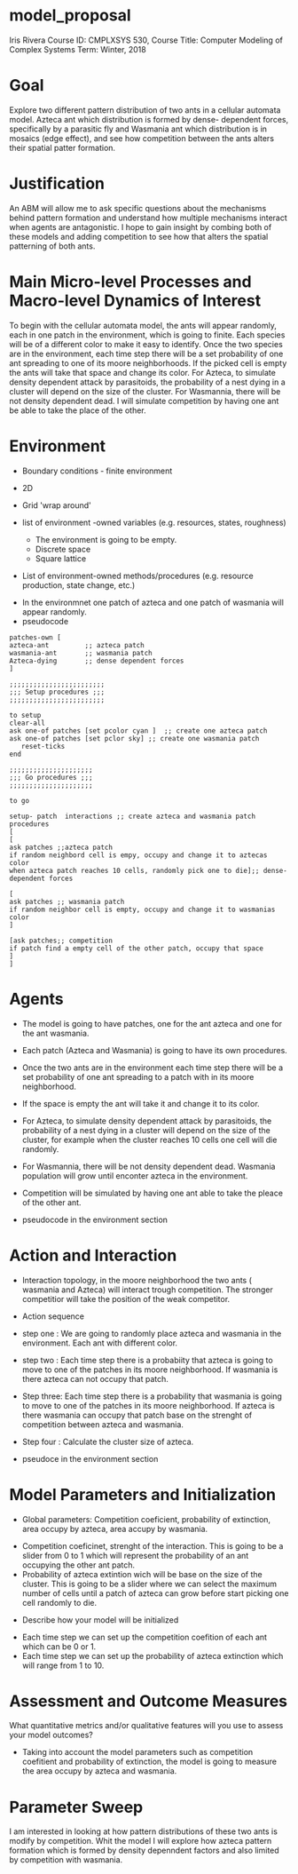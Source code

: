 # model_proposal
Iris Rivera 
Course ID: CMPLXSYS 530,
Course Title: Computer Modeling of Complex Systems
Term: Winter, 2018
# Goal 
Explore two different pattern distribution of two ants in a cellular automata model. Azteca ant which distribution is formed by dense- dependent forces, specifically by a parasitic fly and Wasmania ant which distribution is in mosaics (edge effect), and see how competition between the ants alters their spatial patter formation. 
# Justification 
An ABM will allow me to ask specific questions about the mechanisms behind pattern formation and understand how multiple mechanisms interact when agents are antagonistic. I hope to gain insight by combing both of these models and adding competition to see how that alters the spatial patterning of both ants. 
# Main Micro-level Processes and Macro-level Dynamics of Interest
To begin with the cellular automata model, the ants will appear randomly, each in one patch in the environment, which is going to finite. Each species will be of a different color to make it easy to identify. Once the two species are in the environment, each time step there will be a set probability of one ant spreading to one of its moore neighborhoods. If the picked cell is empty the ants will take that space and change its color. For Azteca, to simulate density dependent attack by parasitoids, the probability of a nest dying in a cluster will depend on the size of the cluster. For Wasmannia, there will be not density dependent dead. I will simulate competition by having one ant be able to take the place of the other. 
# Environment
- Boundary conditions - finite environment 
- 2D
- Grid 'wrap around'
- list of environment -owned variables (e.g. resources, states, roughness)
  * The environment is going to be empty. 
  * Discrete space
  * Square lattice 
 
- List of environment-owned methods/procedures (e.g. resource production, state change, etc.)
 * In the environmnet one patch of azteca and one patch of wasmania will appear randomly.
 * pseudocode
  ```
patches-own [
  azteca-ant         ;; azteca patch  
  wasmania-ant       ;; wasmania patch 
  Azteca-dying       ;; dense dependent forces
  ]

;;;;;;;;;;;;;;;;;;;;;;;;
;;; Setup procedures ;;;
;;;;;;;;;;;;;;;;;;;;;;;;

to setup
  clear-all
  ask one-of patches [set pcolor cyan ]  ;; create one azteca patch
  ask one-of patches [set pclor sky] ;; create one wasmania patch
     reset-ticks
end
  
;;;;;;;;;;;;;;;;;;;;;
;;; Go procedures ;;;
;;;;;;;;;;;;;;;;;;;;;

to go

 setup- patch  interactions ;; create azteca and wasmania patch procedures
[
  [
  ask patches ;;azteca patch
  if random neighbord cell is empy, occupy and change it to aztecas color
  when azteca patch reaches 10 cells, randomly pick one to die];; dense- dependent forces

[
ask patches ;; wasmania patch
if random neighbor cell is empty, occupy and change it to wasmanias color
]

[ask patches;; competition
  if patch find a empty cell of the other patch, occupy that space
]
]

```
# Agents 
 * The model is going to have patches, one for the ant azteca and one for the ant wasmania. 
 * Each patch (Azteca and Wasmania) is going to have its own procedures. 
 * Once the two ants are in the environment each time step there will be a set probability of one ant spreading to a patch with in its moore neighborhood.
 * If the space is empty the ant will take it and change it to its color. 
 * For Azteca, to simulate density dependent attack by parasitoids, the probability of a nest dying in a cluster will depend on the size of the cluster, for example when the cluster reaches 10 cells one cell will die randomly.
  * For Wasmannia, there will be not density dependent dead. Wasmania population will grow until enconter azteca in the environment. 
  * Competition will be simulated by having one ant able to take the pleace of the other ant.
  
  * pseudocode in the environment section

# Action and Interaction 
  * Interaction topology, in the moore neighborhood the two ants ( wasmania and Azteca) will interact trough competition. The stronger competitior will take the position of the weak competitor. 
 
  * Action sequence 
  * step one : We are going to randomly place azteca and wasmania in the environment. Each ant with different color.
  * step two : Each time step there is a probabiity that azteca is going to move to one of the patches in its moore neighborhood. If wasmania is there azteca can not occupy that patch. 
  * Step three: Each time step there is a probability that wasmania is going to move to one of the patches in its moore neighborhood. If azteca is there wasmania can occupy that patch base on the strenght of competition between azteca and wasmania. 
  * Step four : Calculate the cluster size of azteca. 
  * pseudoce in the environment section  
    
# Model Parameters and Initialization
  - Global parameters: Competition coeficient, probability of extinction, area occupy by azteca, area accupy by wasmania.
   * Competition coeficinet, strenght of the interaction. This is going to be a slider from 0 to 1 which will represent the probability of an ant occupying the other ant patch.
   * Probability of azteca extintion wich will be base on the size of the cluster. This is going to be a slider where we can select the maximum number of cells until a patch of azteca can grow before start picking one cell randomly to die.
   - Describe how your model will be initialized
   * Each time step we can set up the competition coefition of each ant which can be 0 or 1. 
   * Each time step we can set up the probability of azteca extinction which will range from 1 to 10. 
  
# Assessment and Outcome Measures
What quantitative metrics and/or qualitative features will you use to assess your model outcomes?
* Taking into account the model parameters such as competition coefitient and probability of extinction, the model is going to measure the area occupy by azteca and wasmania. 

# Parameter Sweep
 I am interested in looking at how pattern distributions of these two ants is modify by competition. Whit the model I will explore how azteca pattern formation which is formed by density depenndent factors and also limited by competition with wasmania. 
